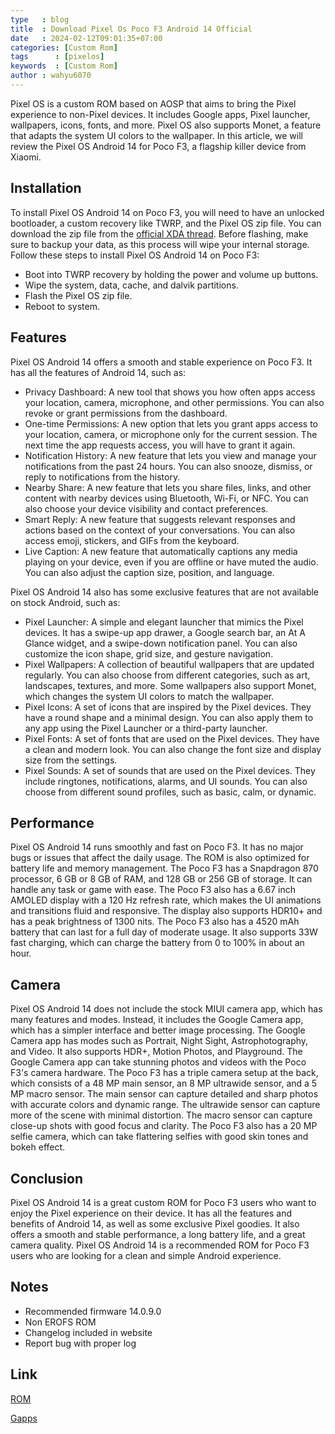 ```yaml
---
type   : blog
title  : Download Pixel Os Poco F3 Android 14 Official
date   : 2024-02-12T09:01:35+07:00
categories: [Custom Rom]
tags      : [pixelos]
keywords  : [Custom Rom]
author : wahyu6070
---
```



Pixel OS is a custom ROM based on AOSP that aims to bring the Pixel experience to non-Pixel devices. It includes Google apps, Pixel launcher, wallpapers, icons, fonts, and more. Pixel OS also supports Monet, a feature that adapts the system UI colors to the wallpaper. In this article, we will review the Pixel OS Android 14 for Poco F3, a flagship killer device from Xiaomi.

## Installation

To install Pixel OS Android 14 on Poco F3, you will need to have an unlocked bootloader, a custom recovery like TWRP, and the Pixel OS zip file. You can download the zip file from the [official XDA thread](^4^). Before flashing, make sure to backup your data, as this process will wipe your internal storage. Follow these steps to install Pixel OS Android 14 on Poco F3:

- Boot into TWRP recovery by holding the power and volume up buttons.
- Wipe the system, data, cache, and dalvik partitions.
- Flash the Pixel OS zip file.
- Reboot to system.

## Features

Pixel OS Android 14 offers a smooth and stable experience on Poco F3. It has all the features of Android 14, such as:

- Privacy Dashboard: A new tool that shows you how often apps access your location, camera, microphone, and other permissions. You can also revoke or grant permissions from the dashboard.
- One-time Permissions: A new option that lets you grant apps access to your location, camera, or microphone only for the current session. The next time the app requests access, you will have to grant it again.
- Notification History: A new feature that lets you view and manage your notifications from the past 24 hours. You can also snooze, dismiss, or reply to notifications from the history.
- Nearby Share: A new feature that lets you share files, links, and other content with nearby devices using Bluetooth, Wi-Fi, or NFC. You can also choose your device visibility and contact preferences.
- Smart Reply: A new feature that suggests relevant responses and actions based on the context of your conversations. You can also access emoji, stickers, and GIFs from the keyboard.
- Live Caption: A new feature that automatically captions any media playing on your device, even if you are offline or have muted the audio. You can also adjust the caption size, position, and language.

Pixel OS Android 14 also has some exclusive features that are not available on stock Android, such as:

- Pixel Launcher: A simple and elegant launcher that mimics the Pixel devices. It has a swipe-up app drawer, a Google search bar, an At A Glance widget, and a swipe-down notification panel. You can also customize the icon shape, grid size, and gesture navigation.
- Pixel Wallpapers: A collection of beautiful wallpapers that are updated regularly. You can also choose from different categories, such as art, landscapes, textures, and more. Some wallpapers also support Monet, which changes the system UI colors to match the wallpaper.
- Pixel Icons: A set of icons that are inspired by the Pixel devices. They have a round shape and a minimal design. You can also apply them to any app using the Pixel Launcher or a third-party launcher.
- Pixel Fonts: A set of fonts that are used on the Pixel devices. They have a clean and modern look. You can also change the font size and display size from the settings.
- Pixel Sounds: A set of sounds that are used on the Pixel devices. They include ringtones, notifications, alarms, and UI sounds. You can also choose from different sound profiles, such as basic, calm, or dynamic.

## Performance

Pixel OS Android 14 runs smoothly and fast on Poco F3. It has no major bugs or issues that affect the daily usage. The ROM is also optimized for battery life and memory management. The Poco F3 has a Snapdragon 870 processor, 6 GB or 8 GB of RAM, and 128 GB or 256 GB of storage. It can handle any task or game with ease. The Poco F3 also has a 6.67 inch AMOLED display with a 120 Hz refresh rate, which makes the UI animations and transitions fluid and responsive. The display also supports HDR10+ and has a peak brightness of 1300 nits. The Poco F3 also has a 4520 mAh battery that can last for a full day of moderate usage. It also supports 33W fast charging, which can charge the battery from 0 to 100% in about an hour.

## Camera

Pixel OS Android 14 does not include the stock MIUI camera app, which has many features and modes. Instead, it includes the Google Camera app, which has a simpler interface and better image processing. The Google Camera app has modes such as Portrait, Night Sight, Astrophotography, and Video. It also supports HDR+, Motion Photos, and Playground. The Google Camera app can take stunning photos and videos with the Poco F3's camera hardware. The Poco F3 has a triple camera setup at the back, which consists of a 48 MP main sensor, an 8 MP ultrawide sensor, and a 5 MP macro sensor. The main sensor can capture detailed and sharp photos with accurate colors and dynamic range. The ultrawide sensor can capture more of the scene with minimal distortion. The macro sensor can capture close-up shots with good focus and clarity. The Poco F3 also has a 20 MP selfie camera, which can take flattering selfies with good skin tones and bokeh effect.

## Conclusion

Pixel OS Android 14 is a great custom ROM for Poco F3 users who want to enjoy the Pixel experience on their device. It has all the features and benefits of Android 14, as well as some exclusive Pixel goodies. It also offers a smooth and stable performance, a long battery life, and a great camera quality. Pixel OS Android 14 is a recommended ROM for Poco F3 users who are looking for a clean and simple Android experience.

## Notes
- Recommended firmware 14.0.9.0
- Non EROFS ROM
- Changelog included in website 
- Report bug with proper log 

## Link

[ROM](https://www.pling.com/p/2017604)

[Gapps](/)
